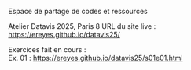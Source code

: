 Espace de partage de codes et ressources

Atelier Datavis 2025, Paris 8
URL du site live : https://ereyes.github.io/datavis25/  

Exercices fait en cours :  
Ex. 01 : https://ereyes.github.io/datavis25/s01e01.html  
